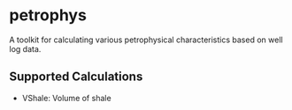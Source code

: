 # petrophys

A toolkit for calculating various petrophysical characteristics based
on well log data.

## Supported Calculations

* VShale: Volume of shale
